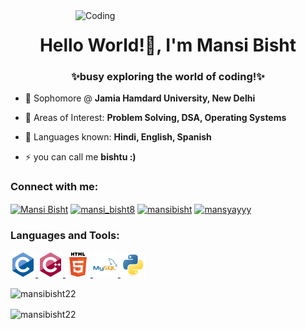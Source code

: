 <img align="right" alt="Coding" width="400" src="https://cdn.dribbble.com/users/2646423/screenshots/5507196/computer.gif">
<h1 align="center">Hello World!👋, I'm Mansi Bisht</h1>
<h3 align="center">✨busy exploring the world of coding!✨</h3>

- 🔭 Sophomore @ **Jamia Hamdard University, New Delhi**

- 🌱 Areas of Interest: **Problem Solving, DSA, Operating Systems**

- 💬 Languages known: **Hindi, English, Spanish**

- ⚡ you can call me  **bishtu :)**

<h3 align="left">Connect with me:</h3>
<p align="left">
<a href="https://linkedin.com/in/mansi bisht" target="blank"><img align="center" src="https://raw.githubusercontent.com/rahuldkjain/github-profile-readme-generator/master/src/images/icons/Social/linked-in-alt.svg" alt="Mansi Bisht" height="30" width="40" /></a>
<a href="https://instagram.com/mansi_bisht8" target="blank"><img align="center" src="https://raw.githubusercontent.com/rahuldkjain/github-profile-readme-generator/master/src/images/icons/Social/instagram.svg" alt="mansi_bisht8" height="30" width="40" /></a>
<a href="https://www.codechef.com/users/mansibisht" target="blank"><img align="center" src="https://cdn.jsdelivr.net/npm/simple-icons@3.1.0/icons/codechef.svg" alt="mansibisht" height="30" width="40" /></a>
<a href="https://www.hackerrank.com/mansyayyy" target="blank"><img align="center" src="https://raw.githubusercontent.com/rahuldkjain/github-profile-readme-generator/master/src/images/icons/Social/hackerrank.svg" alt="mansyayyy" height="30" width="40" /></a>
</p>

<h3 align="left">Languages and Tools:</h3>
<p align="left"> <a href="https://www.cprogramming.com/" target="_blank"> <img src="https://raw.githubusercontent.com/devicons/devicon/master/icons/c/c-original.svg" alt="c" width="40" height="40"/> </a> <a href="https://www.w3schools.com/cpp/" target="_blank"> <img src="https://raw.githubusercontent.com/devicons/devicon/master/icons/cplusplus/cplusplus-original.svg" alt="cplusplus" width="40" height="40"/> </a> <a href="https://www.w3.org/html/" target="_blank"> <img src="https://raw.githubusercontent.com/devicons/devicon/master/icons/html5/html5-original-wordmark.svg" alt="html5" width="40" height="40"/> </a> <a href="https://www.mysql.com/" target="_blank"> <img src="https://raw.githubusercontent.com/devicons/devicon/master/icons/mysql/mysql-original-wordmark.svg" alt="mysql" width="40" height="40"/> </a> <a href="https://www.python.org" target="_blank"> <img src="https://raw.githubusercontent.com/devicons/devicon/master/icons/python/python-original.svg" alt="python" width="40" height="40"/> </a> </p>

<p><img align="center" src="https://github-readme-stats.vercel.app/api/top-langs?username=mansibisht22&show_icons=true&locale=en&layout=compact" alt="mansibisht22" /></p>

<p><img align="center" src="https://github-readme-streak-stats.herokuapp.com/?user=mansibisht22&" alt="mansibisht22" /></p>

